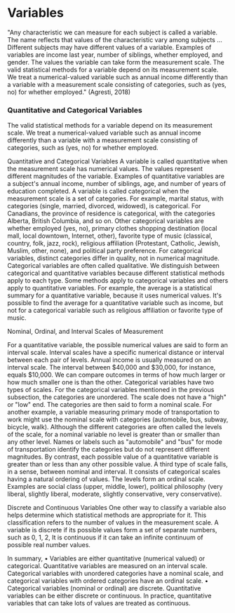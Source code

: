 # Variables

"Any characteristic we can measure for each subject is called a variable. The name reflects that values of the characteristic vary among subjects ... Different subjects may have different values of a variable. Examples of variables are income last year, number of siblings, whether employed, and gender. The values the variable can take form the measurement scale. The valid statistical methods for a variable depend on its measurement scale. We treat a numerical-valued variable such as annual income differently than a variable with a measurement scale consisting of categories, such as (yes, no) for whether employed." (Agresti, 2018)

### Quantitative and Categorical Variables

&#x20;The valid statistical methods for a variable depend on its measurement scale. We treat a numerical-valued variable such as annual income differently than a variable with a measurement scale consisting of categories, such as (yes, no) for whether employed.

Quantitative and Categorical Variables A variable is called quantitative when the measurement scale has numerical values. The values represent different magnitudes of the variable. Examples of quantitative variables are a subject's annual income, number of siblings, age, and number of years of education completed. A variable is called categorical when the measurement scale is a set of categories. For example, marital status, with categories (single, married, divorced, widowed), is categorical. For Canadians, the province of residence is categorical, with the categories Alberta, British Columbia, and so on. Other categorical variables are whether employed (yes, no), primary clothes shopping destination (local mall, local downtown, Internet, other), favorite type of music (classical, country, folk, jazz, rock), religious affiliation (Protestant, Catholic, Jewish, Muslim, other, none), and political party preference. For categorical variables, distinct categories differ in quality, not in numerical magnitude. Categorical variables are often called qualitative. We distinguish between categorical and quantitative variables because different statistical methods apply to each type. Some methods apply to categorical variables and others apply to quantitative variables. For example, the average is a statistical summary for a quantitative variable, because it uses numerical values. It's possible to find the average for a quantitative variable such as income, but not for a categorical variable such as religious affiliation or favorite type of music.

Nominal, Ordinal, and Interval Scales of Measurement&#x20;

For a quantitative variable, the possible numerical values are said to form an interval scale. Interval scales have a specific numerical distance or interval between each pair of levels. Annual income is usually measured on an interval scale. The interval between $40,000 and $30,000, for instance, equals $10,000. We can compare outcomes in terms of how much larger or how much smaller one is than the other. Categorical variables have two types of scales. For the categorical variables mentioned in the previous subsection, the categories are unordered. The scale does not have a "high" or "low" end. The categories are then said to form a nominal scale. For another example, a variable measuring primary mode of transportation to work might use the nominal scale with categories (automobile, bus, subway, bicycle, walk). Although the different categories are often called the levels of the scale, for a nominal variable no level is greater than or smaller than any other level. Names or labels such as "automobile" and "bus" for mode of transportation identify the categories but do not represent different magnitudes. By contrast, each possible value of a quantitative variable is greater than or less than any other possible value. A third type of scale falls, in a sense, between nominal and interval. It consists of categorical scales having a natural ordering of values. The levels form an ordinal scale. Examples are social class (upper, middle, lower), political philosophy (very liberal, slightly liberal, moderate, slightly conservative, very conservative).

Discrete and Continuous Variables One other way to classify a variable also helps determine which statistical methods are appropriate for it. This classification refers to the number of values in the measurement scale. A variable is discrete if its possible values form a set of separate numbers, such as 0, 1, 2, It is continuous if it can take an infinite continuum of possible real number values.

In summary, • Variables are either quantitative (numerical valued) or categorical. Quantitative variables are measured on an interval scale. Categorical variables with unordered categories have a nominal scale, and categorical variables with ordered categories have an ordinal scale. • Categorical variables (nominal or ordinal) are discrete. Quantitative variables can be either discrete or continuous. In practice, quantitative variables that can take lots of values are treated as continuous.


